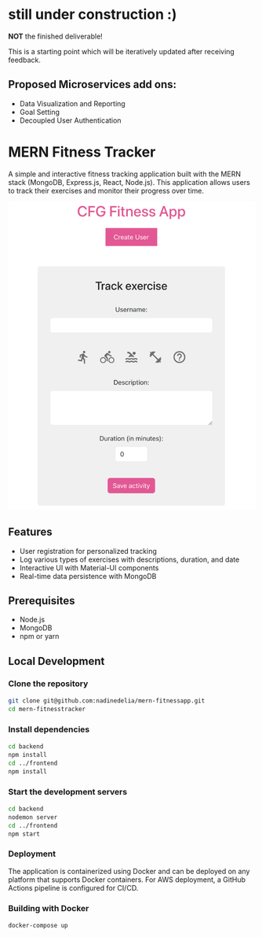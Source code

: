 # still under construction :)
**NOT** the finished deliverable! 

This is a starting point which will be iteratively updated after receiving feedback. 

## Proposed Microservices add ons:
- Data Visualization and Reporting
- Goal Setting
- Decoupled User Authentication


# MERN Fitness Tracker

A simple and interactive fitness tracking application built with the MERN stack (MongoDB, Express.js, React, Node.js). This application allows users to track their exercises and monitor their progress over time.

![Screenshot](frontpage.png)  

## Features

- User registration for personalized tracking
- Log various types of exercises with descriptions, duration, and date
- Interactive UI with Material-UI components
- Real-time data persistence with MongoDB

## Prerequisites

- Node.js
- MongoDB
- npm or yarn

## Local Development

### Clone the repository

```sh
git clone git@github.com:nadinedelia/mern-fitnessapp.git
cd mern-fitnesstracker
```

### Install dependencies

```sh
cd backend
npm install
cd ../frontend
npm install
```

### Start the development servers

```sh
cd backend
nodemon server
cd ../frontend
npm start
```

### Deployment
The application is containerized using Docker and can be deployed on any platform that supports Docker containers. For AWS deployment, a GitHub Actions pipeline is configured for CI/CD.

### Building with Docker

```
docker-compose up
```
